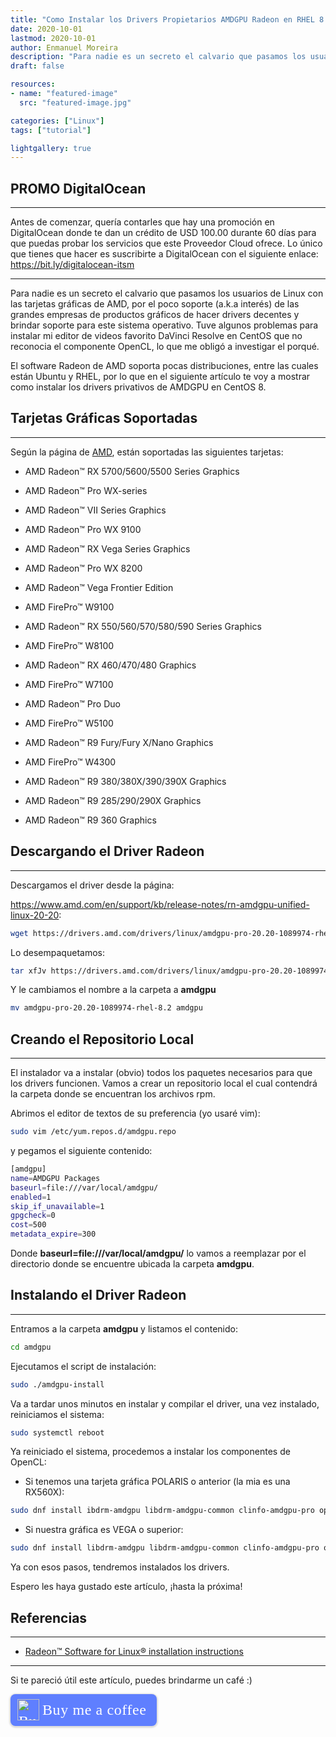 ```yaml
---
title: "Como Instalar los Drivers Propietarios AMDGPU Radeon en RHEL 8 / Centos 8"
date: 2020-10-01
lastmod: 2020-10-01
author: Enmanuel Moreira
description: "Para nadie es un secreto el calvario que pasamos los usuarios de Linux con las tarjetas gráficas de AMD, por el poco soporte (a.k.a interés) de las grandes empresas de productos gráficos de hacer drivers decentes y brindar soporte para este sistema operativo. Tuve algunos problemas para instalar mi editor de videos favorito DaVinci Resolve en CentOS (al parecer el driver de código abierto no proporcionaba el soporte a OpenCL) lo que me obligó a investigar el porqué. AMD soporta pocas distribuciones, entre las cuales están Ubuntu y RHEL, por lo que en el siguiente artículo te voy a mostrar como instalar los drivers privativos de AMDGPU en CentOS 8."
draft: false

resources:
- name: "featured-image"
  src: "featured-image.jpg"

categories: ["Linux"]
tags: ["tutorial"]

lightgallery: true
---
```


<!--more-->

## PROMO DigitalOcean

***

Antes de comenzar, quería contarles que hay una promoción en DigitalOcean donde te dan un crédito de USD 100.00 durante 60 días para que puedas probar los servicios que este Proveedor Cloud ofrece. Lo único que tienes que hacer es suscribirte a DigitalOcean con el siguiente enlace: <https://bit.ly/digitalocean-itsm>

***

Para nadie es un secreto el calvario que pasamos los usuarios de Linux con las tarjetas gráficas de AMD, por el poco soporte (a.k.a interés) de las grandes empresas de productos gráficos de hacer drivers decentes y brindar soporte para este sistema operativo. Tuve algunos problemas para instalar mi editor de videos favorito DaVinci Resolve en CentOS que no reconocia el componente OpenCL, lo que me obligó a investigar el porqué.  


El software Radeon de AMD soporta pocas distribuciones, entre las cuales están Ubuntu y RHEL, por lo que en el siguiente artículo te voy a mostrar como instalar los drivers privativos de AMDGPU en CentOS 8.  

## Tarjetas Gráficas Soportadas

***

Según la página de [AMD](https://www.amd.com/en/support/kb/release-notes/rn-amdgpu-unified-linux-20-20), están soportadas las siguientes tarjetas:  

- AMD Radeon™ RX 5700/5600/5500 Series Graphics

- AMD Radeon™ Pro WX-series​

- AMD Radeon™ VII Series Graphics​

- AMD Radeon™ Pro WX 9100

- AMD Radeon™ RX Vega Series Graphics​

- AMD Radeon™ Pro WX 8200

- AMD Radeon™ Vega Frontier Edition

- ​AMD FirePro™ W9100

- AMD Radeon™ RX 550/560/570/580/590 Series Graphics

- AMD FirePro™ W8100

- AMD Radeon™ RX 460/470/480 Graphics

- AMD FirePro™ W7100

- AMD Radeon™ Pro Duo

- AMD FirePro™ W5100

- AMD Radeon™ R9 Fury/Fury X/Nano Graphics

- AMD FirePro™ W4300

- AMD Radeon™ R9 380/380X/390/390X Graphics

- AMD Radeon™ R9 285/290/290X Graphics 

- AMD Radeon™ R9 360 Graphics

## Descargando el Driver Radeon

***

Descargamos el driver desde la página:  

<https://www.amd.com/en/support/kb/release-notes/rn-amdgpu-unified-linux-20-20>:  

```bash
wget https://drivers.amd.com/drivers/linux/amdgpu-pro-20.20-1089974-rhel-8.2.tar.xz
```

Lo desempaquetamos:  


```bash
tar xfJv https://drivers.amd.com/drivers/linux/amdgpu-pro-20.20-1089974-rhel-8.2.tar.xz
```

Y le cambiamos el nombre a la carpeta a **amdgpu**

```bash
mv amdgpu-pro-20.20-1089974-rhel-8.2 amdgpu
```

## Creando el Repositorio Local

***

El instalador va a instalar (obvio) todos los paquetes necesarios para que los drivers funcionen. Vamos a crear un repositorio local el cual contendrá la carpeta donde se encuentran los archivos rpm.  

Abrimos el editor de textos de su preferencia (yo usaré vim):  

```bash
sudo vim /etc/yum.repos.d/amdgpu.repo
```

y pegamos el siguiente contenido:  

```bash
[amdgpu]
name=AMDGPU Packages
baseurl=file:///var/local/amdgpu/
enabled=1
skip_if_unavailable=1
gpgcheck=0
cost=500
metadata_expire=300
```

Donde **baseurl=file:///var/local/amdgpu/** lo vamos a reemplazar por el directorio donde se encuentre ubicada la carpeta **amdgpu**.    


## Instalando el Driver Radeon

***

Entramos a la carpeta **amdgpu** y listamos el contenido:  

```bash
cd amdgpu
```

Ejecutamos el script de instalación:  

```bash
sudo ./amdgpu-install
```

Va a tardar unos minutos en instalar y compilar el driver, una vez instalado, reiniciamos el sistema:  

```bash
sudo systemctl reboot
```

Ya reiniciado el sistema, procedemos a instalar los componentes de OpenCL:

- Si tenemos una tarjeta gráfica POLARIS o anterior (la mia es una RX560X):

```bash
sudo dnf install ibdrm-amdgpu libdrm-amdgpu-common clinfo-amdgpu-pro opencl-amdgpu-pro-comgr amdgpu-pro-core opencl-orca-amdgpu-pro-icd libopencl-amdgpu-pro
```

- Si nuestra gráfica es VEGA o superior:  

```bash
sudo dnf install libdrm-amdgpu libdrm-amdgpu-common clinfo-amdgpu-pro opencl-amdgpu-pro-comgr amdgpu-pro-core opencl-amdgpu-pro-icd libopencl-amdgpu-pro
```

Ya con esos pasos, tendremos instalados los drivers.  

Espero les haya gustado este artículo, ¡hasta la próxima!

## Referencias

***

- [Radeon™ Software for Linux® installation instructions](https://amdgpu-install.readthedocs.io/en/latest/)

***

Si te pareció útil este artículo, puedes brindarme un café :)

<style>.bmc-button img{height: 34px !important;width: 35px !important;margin-bottom: 1px !important;box-shadow: none !important;border: none !important;vertical-align: middle !important;}.bmc-button{padding: 7px 15px 7px 10px !important;line-height: 35px !important;height:51px !important;text-decoration: none !important;display:inline-flex !important;color:#ffffff !important;background-color:#5F7FFF !important;border-radius: 8px !important;border: 1px solid transparent !important;font-size: 24px !important;letter-spacing: 0.6px !important;box-shadow: 0px 1px 2px rgba(190, 190, 190, 0.5) !important;-webkit-box-shadow: 0px 1px 2px 2px rgba(190, 190, 190, 0.5) !important;margin: 0 auto !important;font-family:'Cookie', cursive !important;-webkit-box-sizing: border-box !important;box-sizing: border-box !important;}.bmc-button:hover, .bmc-button:active, .bmc-button:focus {-webkit-box-shadow: 0px 1px 2px 2px rgba(190, 190, 190, 0.5) !important;text-decoration: none !important;box-shadow: 0px 1px 2px 2px rgba(190, 190, 190, 0.5) !important;opacity: 0.85 !important;color:#ffffff !important;}</style><link href="https://fonts.googleapis.com/css?family=Cookie" rel="stylesheet"><a class="bmc-button" target="_blank" href="https://www.buymeacoffee.com/enmanuelmoreira"><img src="https://cdn.buymeacoffee.com/buttons/bmc-new-btn-logo.svg" alt="Buy me a coffee"><span style="margin-left:5px;font-size:24px !important;">Buy me a coffee</span></a>
